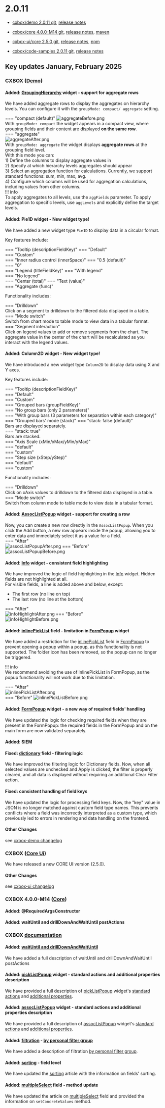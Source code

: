 # 2.0.11

* [cxbox/demo 2.0.11 git](https://github.com/CX-Box/cxbox-demo/tree/v.2.0.11), [release notes](https://github.com/CX-Box/cxbox-demo/releases/tag/v.2.0.11)

* [cxbox/core 4.0.0-M14 git](https://github.com/CX-Box/cxbox/tree/cxbox-4.0.0-M14), [release notes](https://github.com/CX-Box/cxbox/releases/tag/cxbox-4.0.0-M14), [maven](https://central.sonatype.com/artifact/org.cxbox/cxbox-starter-parent/4.0.0-M14)

* [cxbox-ui/core 2.5.0 git](https://github.com/CX-Box/cxbox-ui/tree/2.5.0), [release notes](https://github.com/CX-Box/cxbox-ui/releases/tag/2.5.0), [npm](https://www.npmjs.com/package/@cxbox-ui/core/v/2.5.0)

* [cxbox/code-samples 2.0.11 git](https://github.com/CX-Box/cxbox-code-samples/tree/v.2.0.11), [release notes](https://github.com/CX-Box/cxbox-code-samples/releases/tag/v.2.0.11)


## **Key updates January, February 2025**

### CXBOX ([Demo](http://demo.cxbox.org))

#### Added: [GroupingHierarchy](https://doc.cxbox.org/widget/type/groupinghierarchy/groupinghierarchy/) widget - support for aggregate rows 

We have added aggregate rows to display the aggregates on hierarchy levels. You can configure it with the `groupMode: compact/ aggregate` setting.      

=== "compact (default)"
    ![aggregateBefore.png](v2.0.11/aggregateBefore.png)  
    With `groupMode: compact` the widget appears in a compact view, where grouping fields and their content are displayed **on the same row**.  
=== "aggregate"  
    ![aggregateAfter.png](v2.0.11/aggregateAfter.png)  
    With `groupMode: aggregate` the widget displays **aggregate rows** at the grouping field level.  
    With this mode you can:  
    1) Define the columns to display aggregate values in  
    2) Specify at which hierarchy levels aggregates should appear  
    3) Select an aggregation function for calculations. Currently, we support standard functions: sum, min, max, avg.  
    4) Configure which columns will be used for aggregation calculations, including values from other columns.  
    !!! info  
        To apply aggregates to all levels, use the `aggFields` parameter. To apply aggregation to specific levels, use `aggLevels` and explicitly define the target levels.  

#### Added: Pie1D widget - New widget type!  

We have added a new widget type `Pie1D` to display data in a circular format.  

Key features include:  

=== "Tooltip (descriptionFieldKey)"
    === "Default"  
    === "Custom"  
=== "Inner radius control (innerSpace)"
    === "0.5 (default)"  
    === "0"  
=== "Legend (titleFieldKey)"
    === "With legend"  
    === "No legend"  
=== "Center (total)"
    === "Text (value)"  
    === "Aggregate (func)"  

Functionality includes:    

=== "Drilldown"  
    Click on a segment to drilldown to the filtered data displayed in a table.  
=== "Mode switch"  
    Switch from chart mode to table mode to view data in a tabular format.  
=== "Segment interaction"  
    Click on legend values to add or remove segments from the chart. The aggregate value in the center of the chart will be recalculated as you interact with the legend values.

#### Added: Column2D widget - New widget type!  

We have introduced a new widget type `Column2D` to display data using X and Y axes.  

Key features include:    

=== "Tooltip (descriptionFieldKey)"  
    === "Default"  
    === "Custom"  
=== "Grouped bars (groupFieldKey)"  
    === "No group bars (only 2 parameters)"  
    === "With group bars (3 parameters for separation within each category)"  
=== "Grouped bars' mode (stack)"
    === "stack: false (default)"  
        Bars are displayed separately.  
    === "stack: true"  
        Bars are stacked.  
=== "Axis Scale (xMin/xMax/yMin/yMax)"  
    === "default"  
    === "custom"  
=== "Step size (xStep/yStep)"  
    === "default"  
    === "custom"  

Functionality includes:  

=== "Drilldown"  
    Click on xAxis values to drilldown to the filtered data displayed in a table.    
=== "Mode switch"  
    Switch from column mode to table mode to view data in a tabular format.  

#### Added: [AssocListPopup](https://doc.cxbox.org/widget/type/assoclistpopup/assoclistpopup/) widget - support for creating a row  

Now, you can create a new row directly in the `AssocListPopup`. When you click the Add button, a new row appears inside the popup, allowing you to enter data and immediately select it as a value for a field.  
=== "After"  
    ![assocListPopupAfter.png](v2.0.11/assocListPopupAfter.png)
=== "Before"  
    ![assocListPopupBefore.png](v2.0.11/assocListPopupBefore.png)  

#### Added: [Info](/info/) widget - consistent field highlighting  

We have improved the logic of field highlighting in the [Info](/info/) widget. Hidden fields are not highlighted at all.  
For visible fields, a line is added above and below, except:  

* The first row (no line on top)  
* The last row (no line at the bottom)

=== "After"  
    ![infoHighlightAfter.png](v2.0.11/infoHighlightAfter.png)
=== "Before"  
    ![infoHighlightBefore.png](v2.0.11/infoHighlightBefore.png)  

#### Added: [inlinePickList](https://doc.cxbox.org/widget/fields/field/inlinePickList/inlinePickList/) field - limitation in [FormPopup](/form/) widget  

We have added a restriction for the [inlinePickList](https://doc.cxbox.org/widget/fields/field/inlinePickList/inlinePickList/) field in [FormPopup](/form/) to prevent opening a popup within a popup, as this functionality is not supported. The folder icon has been removed, so the popup can no longer be triggered.  

!!! info  
    We recommend avoiding the use of InlinePickList in FormPopup, as the popup functionality will not work due to this limitation.  

=== "After"  
    ![inlinePickListAfter.png](v2.0.11/inlinePickListAfter.png)  
=== "Before"
    ![inlinePickListBefore.png](v2.0.11/inlinePickListBefore.png)  

#### Added: [FormPopup](/form/) widget - a new way of required fields' handling  

We have updated the logic for checking required fields when they are present in the FormPopup: the required fields in the FormPopup and on the main form are now validated separately.  

#### Added: SIEM  

<!-- TO DO >> Аня -->

#### Fixed: [dictionary](/dictionary/) field - filtering logic   

We have improved the filtering logic for Dictionary fields. Now, when all selected values are unchecked and Apply is clicked, the filter is properly cleared, and all data is displayed without requiring an additional Clear Filter action.  

#### Fixed: consistent handling of field keys  

We have updated the logic for processing field keys. Now, the "key" value in JSON is no longer matched against custom field type names. This prevents conflicts where a field was incorrectly interpreted as a custom type, which previously led to errors in rendering and data handling on the frontend.  

#### Other Changes
see [cxbox-demo changelog](https://github.com/CX-Box/cxbox-demo/releases/tag/v.2.0.11)

### CXBOX ([Core Ui](https://github.com/CX-Box/cxbox-ui/releases/tag/2.5.0))

We have released a new CORE UI version (2.5.0).

#### Other Changes
see [cxbox-ui changelog](https://github.com/CX-Box/cxbox-ui/releases/tag/2.5.0)

### CXBOX 4.0.0-M14 ([Core](https://github.com/CX-Box/cxbox/tree/cxbox-4.0.0-M14))  

#### Added: @RequiredArgsConstructor  

<!-- TODO>> Аня -->

#### Added: waitUntil and drillDownAndWaitUntil postActions

<!--TODO >> Аня -->

### CXBOX [documentation](https://doc.cxbox.org/)

#### Added: [waitUntil and drillDownAndWaitUntil](https://doc.cxbox.org/features/element/actions/postaction/drilldownandwaituntil/ddandwaituntil/)  

We have added a full description of waitUntil and drillDownAndWaitUntil postActions  

#### Added: [pickListPopup](https://doc.cxbox.org/widget/type/picklistpopup/picklistpopup/) widget - standard actions and additional properties description  

We have provided a full description of [pickListPopup](https://doc.cxbox.org/widget/type/picklistpopup/picklistpopup/) widget's [standard actions](https://doc.cxbox.org/widget/type/picklistpopup/picklistpopup/#standard-actions) and [additional properties](https://doc.cxbox.org/widget/type/picklistpopup/picklistpopup/#additional-properties). 

#### Added: [assocListPopup](https://doc.cxbox.org/widget/type/assoclistpopup/assoclistpopup/) widget - standard actions and additional properties description

We have provided a full description of [assocListPopup](https://doc.cxbox.org/widget/type/assoclistpopup/assoclistpopup/) widget's [standard actions](https://doc.cxbox.org/widget/type/assoclistpopup/assoclistpopup/#actions) and [additional properties](https://doc.cxbox.org/widget/type/assoclistpopup/assoclistpopup/#additional-properties). 

#### Added: [filtration](https://doc.cxbox.org/widget/type/property/filtration/filtration/) - [by personal filter group](https://doc.cxbox.org/widget/type/property/filtration/filtration/#by-personal-filter-group)  

We have added a description of filtration [by personal filter group](https://doc.cxbox.org/widget/type/property/filtration/filtration/#by-personal-filter-group). 

#### Added: [sorting](https://doc.cxbox.org/widget/type/property/sorting/sorting/) - field level  

We have updated the [sorting](https://doc.cxbox.org/widget/type/property/sorting/sorting/) article with the information on fields' sorting.  

#### Added: [multipleSelect](https://doc.cxbox.org/widget/fields/field/multipleSelect/multipleSelect/) field - method update  

We have updated the article on [multipleSelect](https://doc.cxbox.org/widget/fields/field/multipleSelect/multipleSelect/) field and provided the information on `setConcreteValues` method.  

